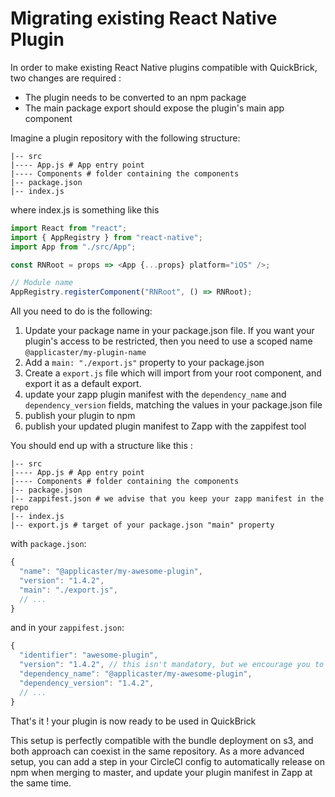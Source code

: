 # Migrating existing React Native Plugin

In order to make existing React Native plugins compatible with QuickBrick, two changes are required :

- The plugin needs to be converted to an npm package
- The main package export should expose the plugin's main app component

Imagine a plugin repository with the following structure:

```
|-- src
|---- App.js # App entry point
|---- Components # folder containing the components
|-- package.json
|-- index.js
```

where index.js is something like this

```javascript
import React from "react";
import { AppRegistry } from "react-native";
import App from "./src/App";

const RNRoot = props => <App {...props} platform="iOS" />;

// Module name
AppRegistry.registerComponent("RNRoot", () => RNRoot);
```

All you need to do is the following:

1. Update your package name in your package.json file. If you want your plugin's access to be restricted, then you need to use a scoped name `@applicaster/my-plugin-name`
2. Add a `main: "./export.js"` property to your package.json
3. Create a `export.js` file which will import from your root component, and export it as a default export.
4. update your zapp plugin manifest with the `dependency_name` and `dependency_version` fields, matching the values in your package.json file
5. publish your plugin to npm
6. publish your updated plugin manifest to Zapp with the zappifest tool

You should end up with a structure like this :

```
|-- src
|---- App.js # App entry point
|---- Components # folder containing the components
|-- package.json
|-- zappifest.json # we advise that you keep your zapp manifest in the repo
|-- index.js
|-- export.js # target of your package.json "main" property
```

with `package.json`:

```javascript
{
  "name": "@applicaster/my-awesome-plugin",
  "version": "1.4.2",
  "main": "./export.js",
  // ...
}
```

and in your `zappifest.json`:

```javascript
{
  "identifier": "awesome-plugin",
  "version": "1.4.2", // this isn't mandatory, but we encourage you to keep zappifest version in sync with your npm version
  "dependency_name": "@applicaster/my-awesome-plugin",
  "dependency_version": "1.4.2",
  // ...
}
```

That's it ! your plugin is now ready to be used in QuickBrick

This setup is perfectly compatible with the bundle deployment on s3, and both approach can coexist in the same repository.
As a more advanced setup, you can add a step in your CircleCI config to automatically release on npm when merging to master, and update your plugin manifest in Zapp at the same time.